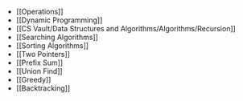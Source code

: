 - [[Operations]]
- [[Dynamic Programming]]
- [[CS Vault/Data Structures and Algorithms/Algorithms/Recursion]]
- [[Searching Algorithms]]
- [[Sorting Algorithms]]
- [[Two Pointers]]
- [[Prefix Sum]]
- [[Union Find]]
- [[Greedy]]
- [[Backtracking]]